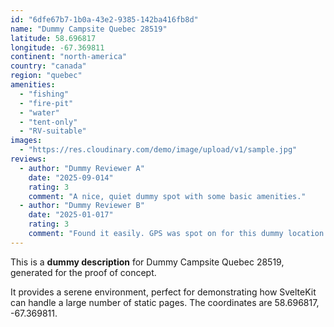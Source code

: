 ```yaml
---
id: "6dfe67b7-1b0a-43e2-9385-142ba416fb8d"
name: "Dummy Campsite Quebec 28519"
latitude: 58.696817
longitude: -67.369811
continent: "north-america"
country: "canada"
region: "quebec"
amenities:
  - "fishing"
  - "fire-pit"
  - "water"
  - "tent-only"
  - "RV-suitable"
images:
  - "https://res.cloudinary.com/demo/image/upload/v1/sample.jpg"
reviews:
  - author: "Dummy Reviewer A"
    date: "2025-09-014"
    rating: 3
    comment: "A nice, quiet dummy spot with some basic amenities."
  - author: "Dummy Reviewer B"
    date: "2025-01-017"
    rating: 3
    comment: "Found it easily. GPS was spot on for this dummy location."
---
```


This is a **dummy description** for Dummy Campsite Quebec 28519, generated for the proof of concept.

It provides a serene environment, perfect for demonstrating how SvelteKit can handle a large number of static pages. The coordinates are 58.696817, -67.369811.
